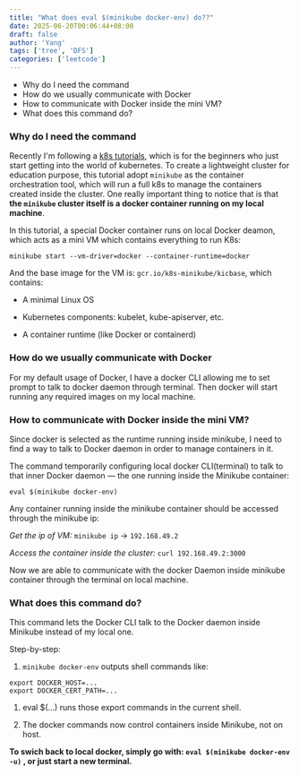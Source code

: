 ```yaml
---
title: "What does eval $(minikube docker-env) do??"
date: 2025-06-20T00:06:44+08:00
draft: false
author: 'Yang'
tags: ['tree', 'DFS']
categories: ['leetcode']
---
```

* Why do I need the command
* How do we usually communicate with Docker
* How to communicate with Docker inside the mini VM?
* What does this command do?

### Why do I need the command
Recently I'm following a [k8s tutorials](https://github.com/guangzhengli/k8s-tutorials), which is for the beginners who just start getting into the world of kubernetes. To create a lightweight cluster for education purpose, this tutorial adopt `minikube` as the container orchestration tool, which will run a full k8s to manage the containers created inside the cluster. One really important thing to notice that is that **the `minikube` cluster itself is a docker container running on my local machine**.

In this tutorial, a special Docker container runs on local Docker deamon, which acts as a mini VM which contains everything to run K8s:

`minikube start --vm-driver=docker --container-runtime=docker`

And the base image for the VM is:
`gcr.io/k8s-minikube/kicbase`, which contains:
- A minimal Linux OS

- Kubernetes components: kubelet, kube-apiserver, etc.

- A container runtime (like Docker or containerd)

### How do we usually communicate with Docker
For my default usage of Docker, I have a docker CLI allowing me to set prompt to talk to docker daemon through terminal. Then docker will start running any required images on my local machine.

### How to communicate with Docker inside the mini VM?
Since docker is selected as the runtime running inside minikube, I need to find a way to talk to Docker daemon in order to manage containers in it.

The command temporarily configuring local docker CLI(terminal) to talk to that inner Docker daemon — the one running inside the Minikube container:

`eval $(minikube docker-env)`

Any container running inside the minikube container should be accessed through the minikube ip:

*Get the ip of VM:*
`minikube ip` -> `192.168.49.2`

*Access the container inside the cluster:*
`curl 192.168.49.2:3000`

Now we are able to communicate with the docker Daemon inside minikube container through the terminal on local machine.


### What does this command do?
This command lets the Docker CLI talk to the Docker daemon inside Minikube instead of my local one.

Step-by-step:
1. `minikube docker-env` outputs shell commands like:

```
export DOCKER_HOST=...
export DOCKER_CERT_PATH=...
```

1. eval $(...) runs those export commands in the current shell.

2. The docker commands now control containers inside Minikube, not on host.

**To swich back to local docker, simply go with:
`eval $(minikube docker-env -u)` , or just start a new terminal.**